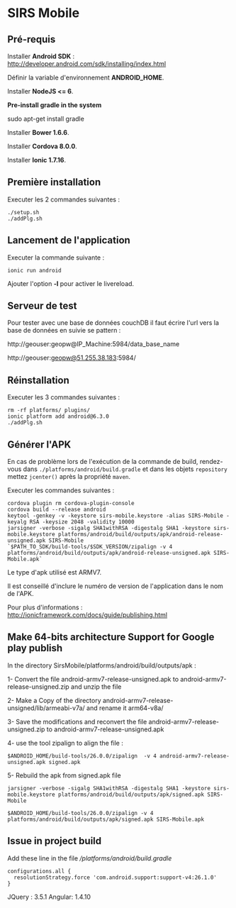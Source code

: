 # SIRS Mobile

## Pré-requis

Installer **Android SDK** : http://developer.android.com/sdk/installing/index.html

Définir la variable d'environnement **ANDROID_HOME**.

Installer **NodeJS <= 6**.

**Pre-install gradle in the system** 

sudo apt-get install gradle

Installer **Bower 1.6.6**.

Installer **Cordova 8.0.0**.

Installer **Ionic 1.7.16**.



## Première installation

Executer les 2 commandes suivantes :

```
./setup.sh
./addPlg.sh
```

## Lancement de l'application

Executer la commande suivante :

```
ionic run android
```

Ajouter l'option **-l** pour activer le livereload.

## Serveur de test

Pour tester avec une base de données couchDB il faut écrire l'url vers la base de données en suivie se pattern :

http://geouser:geopw@IP_Machine:5984/data_base_name

http://geouser:geopw@51.255.38.183:5984/

## Réinstallation

Executer les 3 commandes suivantes :

```
rm -rf platforms/ plugins/
ionic platform add android@6.3.0
./addPlg.sh
```

## Générer l'APK

En cas de problème lors de l'exécution de la commande de build, rendez-vous dans `./platforms/android/build.gradle` et dans les objets `repository` mettez `jcenter()` après la propriété `maven`.

Executer les commandes suivantes :

```
cordova plugin rm cordova-plugin-console
cordova build --release android
keytool -genkey -v -keystore sirs-mobile.keystore -alias SIRS-Mobile -keyalg RSA -keysize 2048 -validity 10000
jarsigner -verbose -sigalg SHA1withRSA -digestalg SHA1 -keystore sirs-mobile.keystore platforms/android/build/outputs/apk/android-release-unsigned.apk SIRS-Mobile
`$PATH_TO_SDK/build-tools/$SDK_VERSION/zipalign -v 4 platforms/android/build/outputs/apk/android-release-unsigned.apk SIRS-Mobile.apk`
```

Le type d'apk utilisé est ARMV7.

Il est conseillé d'inclure le numéro de version de l'application dans le nom de l'APK.

Pour plus d'informations : http://ionicframework.com/docs/guide/publishing.html

## Make 64-bits architecture Support for Google play publish

In the directory SirsMobile/platforms/android/build/outputs/apk :

1- Convert the file android-armv7-release-unsigned.apk to android-armv7-release-unsigned.zip and unzip the file

2- Make a Copy of the directory android-armv7-release-unsigned/lib/armeabi-v7a/ and rename it arm64-v8a/

3- Save the modifications and reconvert the file android-armv7-release-unsigned.zip to android-armv7-release-unsigned.apk

4- use the tool zipalign to align the file :

```  
$ANDROID_HOME/build-tools/26.0.0/zipalign  -v 4 android-armv7-release-unsigned.apk signed.apk  
``` 

5- Rebuild the apk from signed.apk file 
```
jarsigner -verbose -sigalg SHA1withRSA -digestalg SHA1 -keystore sirs-mobile.keystore platforms/android/build/outputs/apk/signed.apk SIRS-Mobile

$ANDROID_HOME/build-tools/26.0.0/zipalign -v 4 platforms/android/build/outputs/apk/signed.apk SIRS-Mobile.apk

```

## Issue in project build 

Add these line in the file _/platforms/android/build.gradle_ 

```
configurations.all {
  resolutionStrategy.force 'com.android.support:support-v4:26.1.0'
}
```


JQuery : 3.5.1
Angular: 1.4.10

